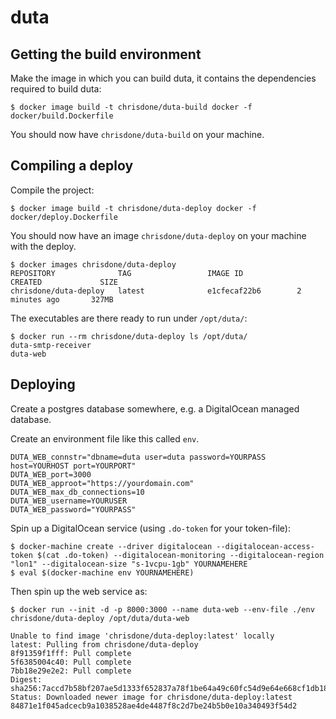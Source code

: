 # duta

## Getting the build environment

Make the image in which you can build duta, it contains the
dependencies required to build duta:

    $ docker image build -t chrisdone/duta-build docker -f docker/build.Dockerfile

You should now have `chrisdone/duta-build` on your machine.

## Compiling a deploy

Compile the project:

    $ docker image build -t chrisdone/duta-deploy docker -f docker/deploy.Dockerfile

You should now have an image `chrisdone/duta-deploy` on your machine
with the deploy.

    $ docker images chrisdone/duta-deploy
    REPOSITORY              TAG                 IMAGE ID            CREATED             SIZE
    chrisdone/duta-deploy   latest              e1cfecaf22b6        2 minutes ago       327MB

The executables are there ready to run under `/opt/duta/`:

    $ docker run --rm chrisdone/duta-deploy ls /opt/duta/
    duta-smtp-receiver
    duta-web

## Deploying

Create a postgres database somewhere, e.g. a DigitalOcean managed
database.

Create an environment file like this called `env`.

    DUTA_WEB_connstr="dbname=duta user=duta password=YOURPASS host=YOURHOST port=YOURPORT"
    DUTA_WEB_port=3000
    DUTA_WEB_approot="https://yourdomain.com"
    DUTA_WEB_max_db_connections=10
    DUTA_WEB_username=YOURUSER
    DUTA_WEB_password="YOURPASS"

Spin up a DigitalOcean service (using `.do-token` for your token-file):

    $ docker-machine create --driver digitalocean --digitalocean-access-token $(cat .do-token) --digitalocean-monitoring --digitalocean-region "lon1" --digitalocean-size "s-1vcpu-1gb" YOURNAMEHERE
    $ eval $(docker-machine env YOURNAMEHERE)

Then spin up the web service as:

    $ docker run --init -d -p 8000:3000 --name duta-web --env-file ./env chrisdone/duta-deploy /opt/duta/duta-web

    Unable to find image 'chrisdone/duta-deploy:latest' locally
    latest: Pulling from chrisdone/duta-deploy
    8f91359f1fff: Pull complete
    5f6385004c40: Pull complete
    7bb18e29e2e2: Pull complete
    Digest: sha256:7accd7b58bf207ae5d1333f652837a78f1be64a49c60fc54d9e64e668cf1db18
    Status: Downloaded newer image for chrisdone/duta-deploy:latest
    84871e1f045adcecb9a1038528ae4de4487f8c2d7be24b5b0e10a340493f54d2
